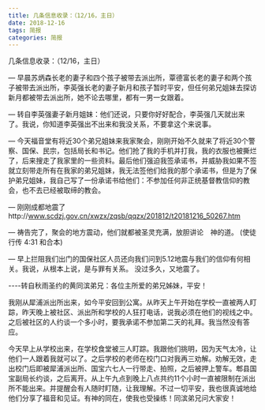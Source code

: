 ```yaml
---
title: 几条信息收录：（12/16，主日）
date: 2018-12-16
tags: 简报
categories: 简报
---
```

几条信息收录：（12/16，主日）

— 早晨苏炳森长老的妻子和四个孩子被带去派出所，覃德富长老的妻子和两个孩子被带去派出所，李英强长老的妻子新月和孩子暂时平安，但任何弟兄姐妹去探访新月都被带去派出所，她不论去哪里，都有一男一女跟着。

— 转自李英强妻子新月姐妹：他们还说，只要你好好配合，李英强几天就出来了。我说，你知道李英强出不出来和我没关系，不要拿这个来说事。

— 今天福音堂有将近30个弟兄姐妹来我家聚会，刚刚开始不久就来了将近30个警察、国保、民宗，包括局长和书记。他们抢了我的手机并打我，我的衣服也被撕烂了，后来搜走了我家里的一些资料。最后他们强迫我签承诺书，并威胁我如果不签就立刻带走所有在我家的弟兄姐妹，我无法签他们给我的那个承诺书，但是为了保护弟兄姐妹，我自己写了一份承诺书给他们：不参加任何非正统基督教信仰的教会，也不去已经被取缔的教会。

— 刚刚成都地震了http://www.scdzj.gov.cn/xwzx/zqsb/qqzx/201812/t20181216_50267.htm

— 祷告完了，聚会的地方震动，他们就都被圣灵充满，放胆讲论　神的道。
(使徒行传 4:31 和合本)

— 早上拦阻我们出门的国保社区人员还向我们问到5.12地震与我们的信仰有何相关。我说，从根本上说，是与罪有关系。 没过多久，又地震了。

----转自秋雨圣约的黄同滨弟兄：各位主所爱的弟兄姊妹，平安！

我刚从犀浦派出所出来，如今平安回到公寓。从昨天上午开始在学校一直被两人盯踪，昨天晚上被社区、派出所和学校的人狂打电话，说我必须在他们的视线之中。之后被社区的人约谈一个多小时，要我承诺不参加第二天的礼拜。我当然没有答应。

今天早上从学校出来，在学校食堂被三人盯踪。我跟他们挑明，因为天气太冷，让他们一人跟着我就可以了。之后学校的老师在校门口对我再三劝解。劝解无效，走出校门后即被犀浦派出所、国宝六七人一行带走、拍照，之后被押上警车。郫县国宝副局长约谈，之后离开。从上午九点到晚上八点共约11个小时一直被限制在派出所不能出来。并提醒会有人随时盯随，让我理解。不过一切平安，我也很真诚地给他们分享了福音和见证。有神的同在，使我也受操练！同滨弟兄问大家安！